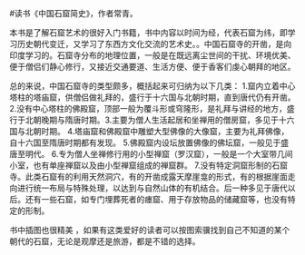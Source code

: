 #读书《中国石窟简史》，作者常青。

本书是了解石窟艺术的很好入门书籍，书中内容以时间为经，代表石窟为纬，即学习历史朝代变迁，又学习了东西方文化交流的艺术史。。中国石窟寺的开凿，是向印度学习的。石窟寺分布的地理位置，一般是在既远离尘世间的干扰、环境优美、便于僧侣们静心修行，又接近交通要道、生活方便、便于香客们虔心朝拜的地区。

总的来说，中国石窟寺的类型颇多，概括起来可归纳为以下几类： 1.窟内立着中心塔柱的塔庙窟，供僧侣做礼拜的，盛行于十六国与北朝时期，直到唐代仍有开凿。 2.没有中心塔柱的佛殿窟，顶部一般为覆斗形或穹隆形，是礼拜与讲经的地方，盛行于北朝晚期与隋唐时期。3.主要为僧人生活起居和坐禅用的僧房窟，多见于十六国与北朝时期。 4.塔庙窟和佛殿窟中雕塑大型佛像的大像窟，主要为礼拜佛像，自十六国至隋唐时期都有发现。 5.佛殿窟内设坛放置佛像的佛坛窟，一般见于盛唐至明代。 6.专为僧人坐禅修行用的小型禅窟（罗汉窟），一般是一个大室带几间小室，也有单座禅窟以及由小型禅窟组成的禅窟群。 7.没有特定洞窟形制的石窟寺。此类石窟有的利用天然洞穴，有的开凿成露天摩崖龛的形式，有的根据崖面走向进行统一布局与特殊处理，以达到与自然山体的有机结合。后一种多见于唐代以后。还有一些石窟，如专门埋葬死者的瘗窟、用于存放物品的储藏窟等，也没有特定的形制。

书中插图也很精美 ，如果有这类爱好的读者可以按图索骥找到自己不知道的某个朝代的石窟，无论是观摩还是旅游，都是不错的选择。